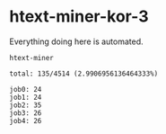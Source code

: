 # htext-miner-kor-3

Everything doing here is automated.

```
htext-miner

total: 135/4514 (2.9906956136464333%)

job0: 24
job1: 24
job2: 35
job3: 26
job4: 26
```